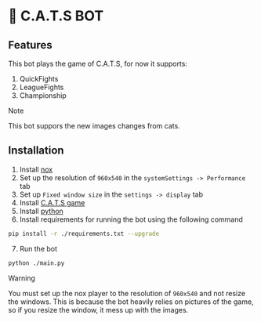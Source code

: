 # :robot: C.A.T.S BOT

## Features

This bot plays the game of C.A.T.S, for now it supports:

1. QuickFights
2. LeagueFights
3. Championship

> [!NOTE]  
> This bot suppors the new images changes from cats.

## Installation

1. Install [nox](https://www.bignox.com)
2. Set up the resolution of `960x540` in the `systemSettings -> Performance` tab
3. Set up `Fixed window size` in the `settings -> display` tab
4. Install [C.A.T.S game](https://play.google.com/store/apps/details?id=com.zeptolab.cats.google)
5. Install [python](https://www.python.org/downloads)
6. Install requirements for running the bot using the following command

```bash
pip install -r ./requirements.txt --upgrade
```

7. Run the bot

```bash
python ./main.py
```

> [!WARNING]  
> You must set up the nox player to the resolution of `960x540` and not resize the windows. This is because the bot heavily relies on pictures of the game, so if you resize the window, it mess up with the images.
